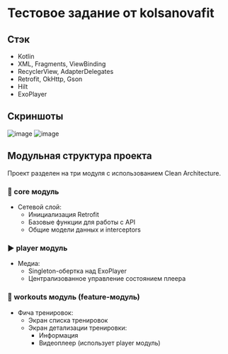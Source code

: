 # Тестовое задание от kolsanovafit

## Стэк
- Kotlin
- XML, Fragments, ViewBinding
- RecyclerView, AdapterDelegates
- Retrofit, OkHttp, Gson
- Hilt
- ExoPlayer

## Скриншоты
![image](https://raw.github.com/vgve/KOLSAtest/master/screenshots/first_screen.jpg)
![image](https://raw.github.com/vgve/KOLSAtest/master/screenshots/second_screen.jpg)

## Модульная структура проекта

Проект разделен на три модуля с использованием Clean Architecture.
### 🧠 core модуль
- Сетевой слой:
    - Инициализация Retrofit
    - Базовые функции для работы с API
    - Общие модели данных и interceptors

### ▶️ player модуль
- Медиа:
    - Singleton-обертка над ExoPlayer
    - Централизованное управление состоянием плеера

### 💪 workouts модуль (feature-модуль)
- Фича тренировок:
    - Экран списка тренировок
    - Экран детализации тренировки:
        - Информация
        - Видеоплеер (использует player модуль)
